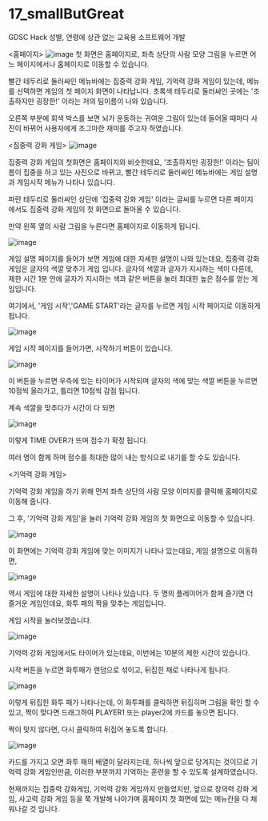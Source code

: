 # 17_smallButGreat
GDSC Hack
성별, 연령에 상관 없는 교육용 소프트웨어 개발

<홈페이지>
![image](https://user-images.githubusercontent.com/93893702/152623092-5ac3fbac-6b7a-4de9-830f-0542dd62846a.png)
첫 화면은 홈페이지로, 좌측 상단의 사람 모양 그림을 누르면 어느 페이지에서나 홈페이지로 이동할 수 있습니다.

빨간 테두리로 둘러싸인 메뉴바에는 집중력 강화 게임, 기억력 강화 게임이 있는데, 메뉴를 선택하면 게임의 첫 페이지 화면이 나타납니다.
초록색 테두리로 둘러싸인 곳에는 '조촐하지만 굉장한!' 이라는 저의 팀이름이 나와 있습니다.

오른쪽 부분에 회색 박스를 보면 뇌가 운동하는 귀여운 그림이 있는데 들어올 때마다 사진이 바뀌어 사용자에게 조그마한 재미를 주고자 하였습니다.



<집중력 강화 게임>
![image](https://user-images.githubusercontent.com/93893702/152623312-0b3a79be-b23a-4235-ad97-1d375ba3009f.png)


집중력 강화 게임의 첫화면은 홈페이지와 비슷한데요, '조촐하지만 굉장한!' 이라는 팀이름이 집중을 하고 있는 사진으로 바뀌고, 빨간 테두리로 둘러싸인 메뉴바에는 게임 설명과 게임시작 메뉴가 나타나 있습니다. 

파란 테두리로 둘러싸인 상단에 '집중력 강화 게임' 이라는 글씨를 누르면 다른 페이지 에서도 집중력 강화 게임의 첫 화면으로 돌아올 수 있습니다. 

만약 왼쪽 옆의 사람 그림을 누른다면 홈페이지로 이동하게 됩니다.



![image](https://user-images.githubusercontent.com/93893702/152623270-b16d7781-3048-486d-a6fd-f85223ef3c71.png)

게임 설명 페이지를 들어가 보면 게임에 대한 자세한 설명이 나와 있는데요, 집중력 강화 게임은 글자의 색깔 맞추기 게임 입니다.
글자의 색깔과 글자가 지시하는 색이 다른데, 제한 시간 1분 안에 글자가 지시하는 색과 같은 버튼을 눌러 최대한 높은 점수를 얻는 게임입니다. 

여기에서, '게임 시작','GAME START'라는 글자를 누르면 게임 시작 페이지로 이동하게 됩니다.




![image](https://user-images.githubusercontent.com/93893702/152623450-d337289e-d70a-4873-a99b-fa33233ec524.png)


게임 시작 페이지를 들어가면, 시작하기 버튼이 있습니다. 

![image](https://user-images.githubusercontent.com/93893702/152623500-48adad67-33df-4dee-88c7-5c465fa3b259.png)


이 버튼을 누르면 우측에 있는 타이머가 시작되며 글자의 색에 맞는 색깔 버튼을 누르면 10점씩 올라가고, 틀리면 10점씩 감점 됩니다.

계속 색깔을 맞추다가 시간이 다 되면

![image](https://user-images.githubusercontent.com/93893702/152623595-9fd8b509-0711-4840-a710-412079c38622.png)

이렇게 TIME OVER가 뜨며 점수가 확정 됩니다. 

여러 명이 함께 하며 점수를 최대한 많이 내는 방식으로 내기를 할 수도 있습니다.







<기억력 강화 게임>



기억력 강화 게임을 하기 위해 먼저 좌측 상단의 사람 모양 이미지를 클릭해 홈페이지로 이동해 줍니다. 

그 후, '기억력 강화 게임'을 눌러 기억력 강화 게임의 첫 화면으로 이동할 수 있습니다.


![image](https://user-images.githubusercontent.com/93893702/152623783-1e9caa39-fad7-42d7-ab84-45af20d9dd58.png)


이 화면에는 기억력 강화 게임에 맞는 이미지가 나타나 있는데요, 게임 설명으로 이동하면, 

![image](https://user-images.githubusercontent.com/93893702/152624872-eaa1fad7-7cd2-45ae-b023-d42b4798c33f.png)


역시 게임에 대한 자세한 설명이 나타나 있습니다. 두 명의 플레이어가 함께 즐기면 더 즐거운 게임인데요, 화투 패의 짝을 맞추는 게임입니다. 


게임 시작을 눌러보겠습니다.

![image](https://user-images.githubusercontent.com/93893702/152625032-d3cba0f3-099f-4561-a3ff-202a98161cbe.png)
 
 
 기억력 강화 게임에서도 타이머가 있는데요, 이번에는 10분의 제한 시간이 있습니다.
 
 
 시작 버튼을 누르면 화투패가 랜덤으로 섞이고, 뒤집힌 채로 나타나게 됩니다.
 
 ![image](https://user-images.githubusercontent.com/93893702/152625081-f122fe2b-c38a-405e-a625-32f5efa4fb52.png)

이렇게 뒤집힌 화투 패가 나타나는데, 이 화투패를 클릭하면 뒤집히며 그림을 확인 할 수 있고, 짝이 맞다면 드래그하여 PLAYER1 또는 player2에 카드를 놓으면 됩니다. 

짝이 맞지 않다면, 다시 클릭하여 뒤집어 놓도록 합니다.

![image](https://user-images.githubusercontent.com/93893702/152625272-a50a3ad0-edc8-4181-afb6-321d139387d6.png)


카드를 가지고 오면 화투 패의 배열이 달라지는데, 하나씩 앞으로 당겨지는 것이므로 기억력 강화 게임인만큼, 이러한 부분까지 기억하는 훈련을 할 수 있도록 설계하였습니다.



현재까지는 집중력 강화게임, 기억력 강화 게임까지 만들었지만, 앞으로 창의력 강화 게임, 사고력 강화 게임 등을 쭉 개발해 나아가며 홈페이지 첫 화면에 있는 메뉴칸을 다 채워나갈 것 입니다.
